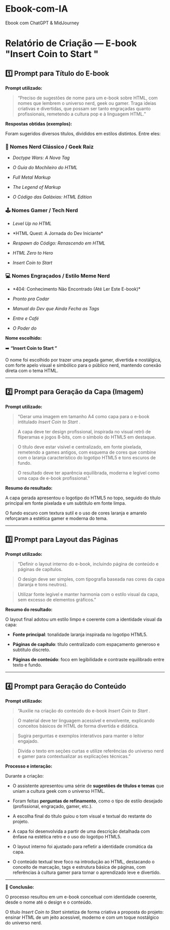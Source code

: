 # Ebook-com-IA

Ebook com ChatGPT & MidJourney



# Relatório de Criação — E-book "Insert Coin to Start <HTML>"



## 1️⃣ Prompt para Título do E-book



**Prompt utilizado:**



> “Preciso de sugestões de nome para um e-book sobre HTML, com nomes que lembrem o universo nerd, geek ou gamer. Traga ideias criativas e divertidas, que possam ser tanto engraçadas quanto profissionais, remetendo a cultura pop e à linguagem HTML.”



**Respostas obtidas (exemplos):**



Foram sugeridos diversos títulos, divididos em estilos distintos. Entre eles:



### 🧠 Nomes Nerd Clássico / Geek Raiz

- *Doctype Wars: A Nova Tag*  

- *O Guia do Mochileiro do HTML*  

- *Full Metal Markup*  

- *The Legend of Markup*  

- *O Código das Galáxias: HTML Edition*



### 🕹️ Nomes Gamer / Tech Nerd

- *Level Up no HTML*  

- *HTML Quest: A Jornada do Dev Iniciante\*  

- *Respawn do Código: Renascendo em HTML*  

- *HTML Zero to Hero*  

- *Insert Coin to Start <HTML>*



### 💻 Nomes Engraçados / Estilo Meme Nerd

- *404: Conhecimento Não Encontrado (Até Ler Este E-book)\*  

- *<body> Pronto pra Codar </body>*  

- *Manual do Dev que Ainda Fecha as Tags*  

- *Entre <tags> e Café*  

- *O Poder do <div>*



**Nome escolhido:**  

➡️ **“Insert Coin to Start <HTML>”**  

O nome foi escolhido por trazer uma pegada gamer, divertida e nostálgica, com forte apelo visual e simbólico para o público nerd, mantendo conexão direta com o tema HTML.





---



## 2️⃣ Prompt para Geração da Capa (Imagem)



**Prompt utilizado:**



> “Gerar uma imagem em tamanho A4 como capa para o e-book intitulado *Insert Coin to Start <HTML>*.  

> A capa deve ter design profissional, inspirada no visual retrô de fliperamas e jogos 8-bits, com o símbolo do HTML5 em destaque.  

> O título deve estar visível e centralizado, em fonte pixelada, remetendo a games antigos, com esquema de cores que combine com o laranja característico do logotipo HTML5 e tons escuros de fundo.  

> O resultado deve ter aparência equilibrada, moderna e legível como uma capa de e-book profissional.”



**Resumo do resultado:**



A capa gerada apresentou o logotipo do HTML5 no topo, seguido do título principal em fonte pixelada e um subtítulo em fonte limpa.  

O fundo escuro com textura sutil e o uso de cores laranja e amarelo reforçaram a estética gamer e moderna do tema.



---



## 3️⃣ Prompt para Layout das Páginas



**Prompt utilizado:**



> “Definir o layout interno do e-book, incluindo página de conteúdo e páginas de capítulos.  

> O design deve ser simples, com tipografia baseada nas cores da capa (laranja e tons neutros).  

> Utilizar fonte legível e manter harmonia com o estilo visual da capa, sem excesso de elementos gráficos.”



**Resumo do resultado:**



O layout final adotou um estilo limpo e coerente com a identidade visual da capa:  

- **Fonte principal**: tonalidade laranja inspirada no logotipo HTML5.  

- **Páginas de capítulo**: título centralizado com espaçamento generoso e subtítulo discreto.  

- **Páginas de conteúdo**: foco em legibilidade e contraste equilibrado entre texto e fundo.



---



## 4️⃣ Prompt para Geração do Conteúdo



**Prompt utilizado:**



> “Auxilie na criação do conteúdo do e-book *Insert Coin to Start <HTML>*.  

> O material deve ter linguagem acessível e envolvente, explicando conceitos básicos de HTML de forma divertida e didática.  

> Sugira perguntas e exemplos interativos para manter o leitor engajado.  

> Divida o texto em seções curtas e utilize referências do universo nerd e gamer para contextualizar as explicações técnicas.”



**Processo e interação:**



Durante a criação:

- O assistente apresentou uma série de **sugestões de títulos e temas** que uniam a cultura geek com o universo HTML.  

- Foram feitas **perguntas de refinamento**, como o tipo de estilo desejado (profissional, engraçado, gamer, etc.).  

- A escolha final do título guiou o tom visual e textual do restante do projeto.  

- A capa foi desenvolvida a partir de uma descrição detalhada com ênfase na estética retro e o uso do logotipo HTML5.  

- O layout interno foi ajustado para refletir a identidade cromática da capa.  

- O conteúdo textual teve foco na introdução ao HTML, destacando o conceito de marcação, tags e estrutura básica de páginas, com referências à cultura gamer para tornar o aprendizado leve e divertido.



---



📘 **Conclusão:**



O processo resultou em um e-book conceitual com identidade coerente, desde o nome até o design e o conteúdo.  

O título *Insert Coin to Start <HTML>* sintetiza de forma criativa a proposta do projeto: ensinar HTML de um jeito acessível, moderno e com um toque nostálgico do universo nerd.



